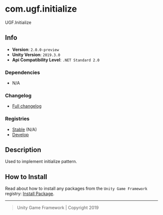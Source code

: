 # com.ugf.initialize

UGF.Initialize

## Info

- **Version**: `2.0.0-preview`
- **Unity Version**: `2019.3.0`
- **Api Compatibility Level**: `.NET Standard 2.0`

### Dependencies

- N/A

### Changelog

- [Full changelog][1]

### Registries

- [Stable][2] (N/A)
- [Develop][3]

## Description

Used to implement initialize pattern.

## How to Install

Read about how to install any packages from the `Unity Game Framework` registry: [Install Package][4].

---
> Unity Game Framework | Copyright 2019

[1]: changelog.md
[2]: https://bintray.com/unity-game-framework/stable/com.ugf.initialize
[3]: https://bintray.com/unity-game-framework/dev/com.ugf.initialize
[4]: https://github.com/unity-game-framework/ugf-documentation/wiki/Install-Package
